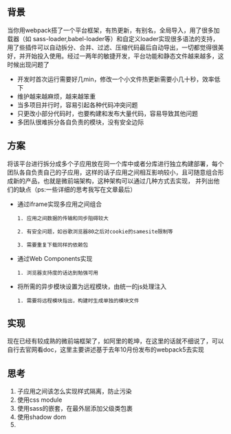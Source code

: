 ## 背景
当你用webpack搭了一个平台框架，有热更新，有别名，全局导入，用了很多加载器（如 sass-loader,babel-loader等）和自定义loader实现很多语法的支持，用了些插件可以自动拆分、合并、过滤、压缩代码最后自动导出，一切都觉得很美好，并开始投入使用。经过一两年的敏捷开发，平台功能和静态文件越来越多，这时候出现问题了
- 开发时首次运行需要好几min，修改一个小文件热更新需要小几十秒，效率低下
- 维护越来越麻烦，越来越笨重
- 当多项目并行时，容易引起各种代码冲突问题
- 只更改小部分代码时，也要构建和发布大量代码，容易导致其他问题
- 多团队很难拆分各自负责的模块，没有安全边际

## 方案
将该平台进行拆分成多个子应用放在同一个库中或者分库进行独立构建部署，每个团队各自负责自己的子应用，这样的话子应用之间相互影响较小，且可随意组合形成新的产品，也就是微前端架构，这种架构可以通过几种方式去实现， 并列出他们的缺点（ps:一些详细的思考我写在文章最后）

- 通过iframe实现多应用之间组合   
  
  `1. 应用之间数据的传输和同步阻碍较大  `

  `2. 有安全问题，如谷歌浏览器80之后对cookie的samesite限制等  `

  `3. 需要重复下载同样的依赖包  `

- 通过Web Components实现  
  
  `1. 浏览器支持度的话达到勉强可用`
  
- 将所需的异步模块设置为远程模块，由统一的js处理注入 
 
  `1. 需要将远程模块指出，构建时生成单独的模块文件`

## 实现
现在已经有较成熟的微前端框架了，如阿里的乾坤，在这里的话就不细说了，可以自行去官网看doc，这里主要讲述基于去年10月份发布的webpack5去实现


## 思考
1. 子应用之间该怎么实现样式隔离，防止污染
  1. 使用css module
  2. 使用sass的嵌套，在最外层添加父级类包裹
  3. 使用shadow dom
2. 
